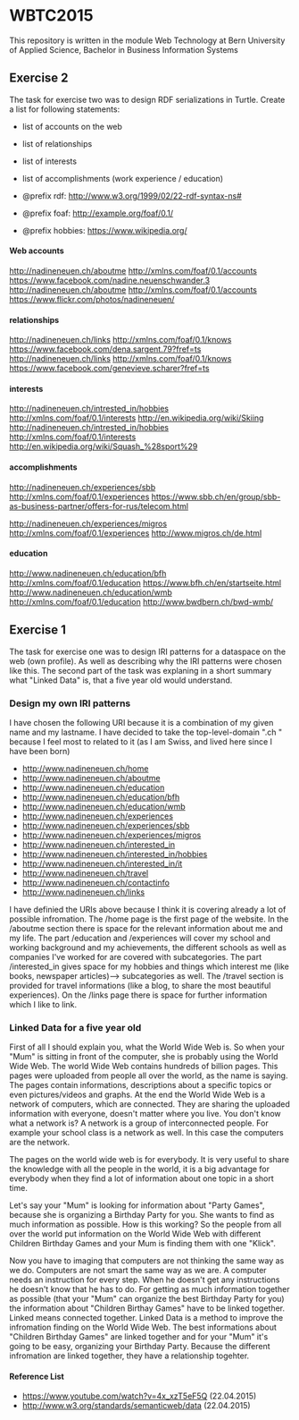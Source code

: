 # WBTC2015
This repository is written in the module Web Technology at Bern University of Applied Science, Bachelor in Business Information Systems 

## Exercise 2
The task for exercise two was to design RDF serializations in Turtle. 
Create a list for following statements: 
- list of accounts on the web 
- list of relationships 
- list of interests 
- list of accomplishments (work experience / education)

- @prefix rdf: <http://www.w3.org/1999/02/22-rdf-syntax-ns#>
- @prefix foaf: <http://example.org/foaf/0.1/>
- @prefix hobbies: <https://www.wikipedia.org/>

#### Web accounts
<http://nadineneuen.ch/aboutme> <http://xmlns.com/foaf/0.1/accounts> <https://www.facebook.com/nadine.neuenschwander.3>
<http://nadineneuen.ch/aboutme> <http://xmlns.com/foaf/0.1/accounts> <https://www.flickr.com/photos/nadineneuen/>


#### relationships
<http://nadineneuen.ch/links> <http://xmlns.com/foaf/0.1/knows> <https://www.facebook.com/dena.sargent.79?fref=ts>
<http://nadineneuen.ch/links> <http://xmlns.com/foaf/0.1/knows> <https://www.facebook.com/genevieve.scharer?fref=ts>

#### interests
<http://nadineneuen.ch/intrested_in/hobbies> <http://xmlns.com/foaf/0.1/interests> <http://en.wikipedia.org/wiki/Skiing>
<http://nadineneuen.ch/intrested_in/hobbies> <http://xmlns.com/foaf/0.1/interests> <http://en.wikipedia.org/wiki/Squash_%28sport%29>

#### accomplishments 
<http://nadineneuen.ch/experiences/sbb> <http://xmlns.com/foaf/0.1/experiences> <https://www.sbb.ch/en/group/sbb-as-business-partner/offers-for-rus/telecom.html>

<http://nadineneuen.ch/experiences/migros> <http://xmlns.com/foaf/0.1/experiences> <http://www.migros.ch/de.html>

#### education 
<http://www.nadineneuen.ch/education/bfh> <http://xmlns.com/foaf/0.1/education> <https://www.bfh.ch/en/startseite.html>
<http://www.nadineneuen.ch/education/wmb> <http://xmlns.com/foaf/0.1/education> <http://www.bwdbern.ch/bwd-wmb/>

## Exercise 1 

The task for exercise one was to design IRI patterns for a dataspace on the web (own profile). As well as describing why the IRI patterns were chosen like this. The second part of the task was explaning in a short summary what "Linked Data" is, that a five year old would understand.

### Design my own IRI patterns

I have chosen the following URI because it is a combination of my given name and my lastname. I have decided to take the top-level-domain ".ch " because I feel most to related to it (as I am Swiss, and lived here since I have been born)

- http://www.nadineneuen.ch/home
- http://www.nadineneuen.ch/aboutme
- http://www.nadineneuen.ch/education
- http://www.nadineneuen.ch/education/bfh
- http://www.nadineneuen.ch/education/wmb
- http://www.nadineneuen.ch/experiences
- http://www.nadineneuen.ch/experiences/sbb
- http://www.nadineneuen.ch/experiences/migros
- http://www.nadineneuen.ch/interested_in
- http://www.nadineneuen.ch/interested_in/hobbies
- http://www.nadineneuen.ch/interested_in/it
- http://www.nadineneuen.ch/travel
- http://www.nadineneuen.ch/contactinfo
- http://www.nadineneuen.ch/links

I have definied the URIs above because I think it is covering already a lot of possible infromation. The /home page is the first page of the website. In the /aboutme section there is space for the relevant information about me and my life. The part /education and /experiences will cover my school and working background and my achievements, the different schools as well as companies I've worked for are covered with subcategories. The part /interested_in gives space for my hobbies and things which interest me (like books, newspaper articles)--> subcategories as well. The /travel section is provided for travel informations (like a blog, to share the most beautiful experiences). On the /links page there is space for further information which I like to link.


### Linked Data for a five year old

First of all I should explain you, what the World Wide Web is. So when your "Mum" is sitting in front of the computer, she is probably using the World Wide Web. The world Wide Web contains hundreds of billion pages. This pages were uploaded from people all over the world, as the name is saying. The pages contain informations, descriptions about a specific topics or even pictures/videos and graphs. At the end the World Wide Web is a network of computers, which are connected. They are sharing the uploaded information with everyone, doesn't matter where you live. You don't know what a network is? A network is a group of interconnected people. For example your school class is a network as well. In this case the computers are the network.

The pages on the world wide web is for everybody. It is very useful to share the knowledge with all the people in the world, it is a big advantage for everybody when they find a lot of information about one topic in a short time.

Let's say your "Mum" is looking for information about "Party Games", because she is organizing a Birthday Party for you. She wants to find as much information as possible. How is this working? So the people from all over the world put information on the World Wide Web with different Children Birthday Games and your Mum is finding them with one "Klick".

Now you have to imaging that computers are not thinking the same way as we do. Computers are not smart the same way as we are. A computer needs an instruction for every step. When he doesn't get any instructions he doesn't know that he has to do. For getting as much information together as possible (that your "Mum" can organize the best Birthday Party for you) the information about "Children Birthay Games" have to be linked together. Linked means connected together. Linked Data is a method to improve the infromation finding on the World Wide Web. The best informations about "Children Birthday Games" are linked together and for your "Mum" it's going to be easy, organizing your Birthday Party. Because the different infromation are linked together, they have a relationship togehter.

#### Reference List
- https://www.youtube.com/watch?v=4x_xzT5eF5Q (22.04.2015)
- http://www.w3.org/standards/semanticweb/data (22.04.2015) 


